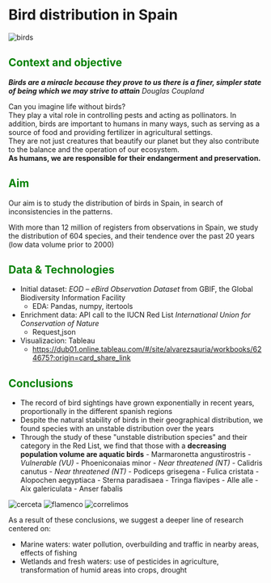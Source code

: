 # Bird distribution in Spain
![birds](https://cdna.artstation.com/p/assets/images/images/021/706/756/large/marina-lezcano-aves-firma.jpg?1572642446)

## <span style="color:green"> Context and objective </span>

***Birds are a miracle because they prove to us there is a finer, simpler state of being which we may strive to attain***
*Douglas Coupland*

Can you imagine life without birds?    
They play a vital role in controlling pests and acting as pollinators. In addition, birds are important to humans in many ways, such as serving as a source of food and providing fertilizer in agricultural settings.    
They are not just creatures that beautify our planet but they also contribute to the balance and the operation of our ecosystem.     
**As humans, we are responsible for their endangerment and preservation.**


## <span style="color:green"> Aim </span>

Our aim is to study the distribution of birds in Spain, in search of inconsistencies in the patterns.

With more than 12 million of registers from observations in Spain, we study the distribution of 604 species, and their tendence over the past 20 years (low data volume prior to 2000)


## <span style="color:green"> Data & Technologies </span>

- Initial dataset: *EOD – eBird Observation Dataset* from GBIF, the Global Biodiversity Information Facility
    - EDA: Pandas, numpy, itertools
- Enrichment data: API call to the IUCN Red List *International Union for Conservation of Nature*
    - Request,json
- Visualizacion: Tableau
    - https://dub01.online.tableau.com/#/site/alvarezsauria/workbooks/624675?:origin=card_share_link


## <span style="color:green"> Conclusions </span>
- The record of bird sightings have grown exponentially in recent years, proportionally in the different spanish regions
- Despite the natural stability of birds in their geographical distribution, we found species with an unstable distribution over the years
- Through the study of these "unstable distribution species" and their category in the Red List, we find that those with a **decreasing population volume are aquatic birds**
        - Marmaronetta angustirostris - *Vulnerable (VU)*
        - Phoeniconaias minor - *Near threatened (NT)*
        - Calidris canutus - *Near threatened (NT)*
        - Podiceps grisegena
        - Fulica cristata
        - Alopochen aegyptiaca
        - Sterna paradisaea
        - Tringa flavipes
        - Alle alle
        - Aix galericulata
        - Anser fabalis

![cerceta](https://www.fincacasarejo.com//Docs/Productos/Cerceta-pardilla.jpg)
![flamenco](https://upload.wikimedia.org/wikipedia/commons/thumb/0/04/Flam.lesser.600pix_%28Pingstone%29.jpg/250px-Flam.lesser.600pix_%28Pingstone%29.jpg)
![correlimos](https://upload.wikimedia.org/wikipedia/commons/c/c2/Red-Knot_%28Calidris_canutus%29_RWD2.jpg)

As a result of these conclusions, we suggest a deeper line of research centered on:
- Marine waters: water pollution, overbuilding and traffic in nearby areas, effects of fishing
- Wetlands and fresh waters: use of pesticides in agriculture, transformation of humid areas into crops, drought

